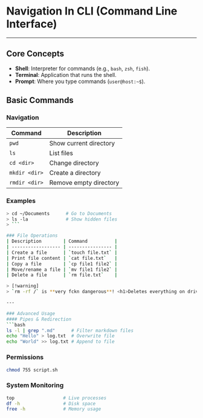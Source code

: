 # Navigation In CLI (Command Line Interface) 
________________________________________________________________________
## Core Concepts
- **Shell**: Interpreter for commands (e.g., `bash`, `zsh`, `fish`).
- **Terminal**: Application that runs the shell.
- **Prompt**: Where you type commands (`user@host:~$`).

## Basic Commands
### Navigation
| Command       | Description            |
| ------------- | ---------------------- |
| `pwd`         | Show current directory |
| `ls`          | List files             |
| `cd <dir>`    | Change directory       |
| `mkdir <dir>` | Create a directory     |
| `rmdir <dir>` | Remove empty directory |
### Examples

```bash
> cd ~/Documents      # Go to Documents
> ls -la              # Show hidden files
> ```

### File Operations
| Description        | Command          |
| ------------------ | ---------------- |
| Create a file      | `touch file.txt` |
| Print file content | `cat file.txt`   |
| Copy a file        | `cp file1 file2` |
| Move/rename a file | `mv file1 file2` |
| Delete a file      | `rm file.txt`    |

> [!warning] 
> `rm -rf /` is **very fckn dangerous**! <h1>Deletes everything on drive recursively.</h1>

---

### Advanced Usage
#### Pipes & Redirection
```bash
ls -l | grep ".md"      # Filter markdown files
echo "Hello" > log.txt  # Overwrite file
echo "World" >> log.txt # Append to file
```

### Permissions
```bash
chmod 755 script.sh
```


### System Monitoring
```bash
top                  # Live processes
df -h                # Disk space
free -h              # Memory usage
```
